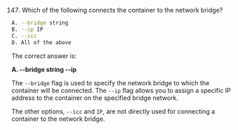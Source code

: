 147. Which of the following connects the container to the network bridge?
```sh
A. --bridge string
B. --ip IP
C. --icc
D. All of the above
```

The correct answer is:

**A. --bridge string --ip**

The `--bridge` flag is used to specify the network bridge to which the container will be connected. The `--ip` flag allows you to assign a specific IP address to the container on the specified bridge network. 

The other options, `--icc` and `IP`, are not directly used for connecting a container to the network bridge.
